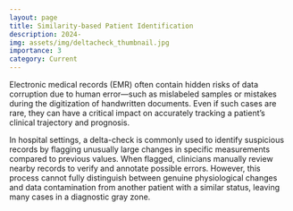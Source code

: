 ```yaml
---
layout: page
title: Similarity-based Patient Identification
description: 2024-
img: assets/img/deltacheck_thumbnail.jpg
importance: 3
category: Current
---
```


Electronic medical records (EMR) often contain hidden risks of data corruption due to human error—such as mislabeled samples or mistakes during the digitization of handwritten documents. Even if such cases are rare, they can have a critical impact on accurately tracking a patient’s clinical trajectory and prognosis.

In hospital settings, a delta-check is commonly used to identify suspicious records by flagging unusually large changes in specific measurements compared to previous values. When flagged, clinicians manually review nearby records to verify and annotate possible errors. However, this process cannot fully distinguish between genuine physiological changes and data contamination from another patient with a similar status, leaving many cases in a diagnostic gray zone.
